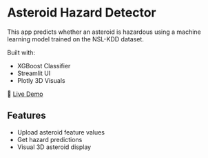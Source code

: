 # Asteroid Hazard Detector

This app predicts whether an asteroid is hazardous using a machine learning model trained on the NSL-KDD dataset.

Built with:
- XGBoost Classifier
- Streamlit UI
- Plotly 3D Visuals

🔗 [Live Demo](https://asteroid-hazard.streamlit.app)

## Features
- Upload asteroid feature values
- Get hazard predictions
- Visual 3D asteroid display


